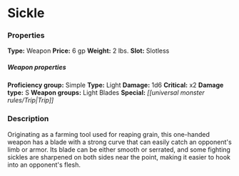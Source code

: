 ﻿---
Title: "Sickle"
Type: "Weapon"
Price: "6 gp"
Weight: "2 lbs."
Slot: "Slotless"
Proficiency group: "Simple"
Weapon properties Type: "Light"
Damage: "1d6"
Critical: "x2"
Damage type: "S"
Weapon groups: "Light Blades"
Special: "Trip"
Description: |
  "Originating as a farming tool used for reaping grain, this one-handed weapon has a blade with a strong curve that can easily catch an opponent's limb or armor. Its blade can be either smooth or serrated, and some fighting sickles are sharpened on both sides near the point, making it easier to hook into an opponent's flesh."
Sources: "['Core Rulebook', 'Ultimate Equipment']"
---

# Sickle

### Properties

**Type:** Weapon **Price:** 6 gp **Weight:** 2 lbs. **Slot:** Slotless

##### Weapon properties

**Proficiency group:** Simple **Type:** Light **Damage:** 1d6 **Critical:** x2 **Damage type:** S **Weapon groups:** Light Blades **Special:** _[[universal monster rules/Trip|Trip]]_

### Description

Originating as a farming tool used for reaping grain, this one-handed weapon has a blade with a strong curve that can easily catch an opponent's limb or armor. Its blade can be either smooth or serrated, and some fighting sickles are sharpened on both sides near the point, making it easier to hook into an opponent's flesh.

